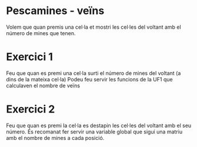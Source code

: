 # Pescamines - veïns
Volem que quan premis una cel·la et mostri les cel·les del voltant amb el número de mines que tenen.

# Exercici 1
Feu que quan es premi una cel·la surti el número de mines del voltant (a dins de la mateixa cel·la)
Podeu feu servir les funcions de la UF1 que calculaven el nombre de veïns

# Exercici 2
Feu que quan es premi la cel·la es destapin les cel·les del voltant amb el seu número.
És recomanat fer servir una variable global que sigui una matriu amb el nombre de mines a cada posició.
